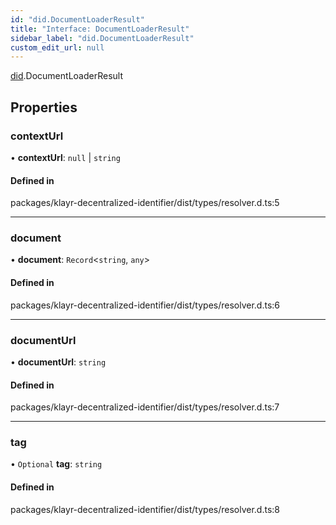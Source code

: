 ```yaml
---
id: "did.DocumentLoaderResult"
title: "Interface: DocumentLoaderResult"
sidebar_label: "did.DocumentLoaderResult"
custom_edit_url: null
---
```


[did](../namespaces/did.md).DocumentLoaderResult

## Properties

### contextUrl

• **contextUrl**: ``null`` \| `string`

#### Defined in

packages/klayr-decentralized-identifier/dist/types/resolver.d.ts:5

___

### document

• **document**: `Record`<`string`, `any`\>

#### Defined in

packages/klayr-decentralized-identifier/dist/types/resolver.d.ts:6

___

### documentUrl

• **documentUrl**: `string`

#### Defined in

packages/klayr-decentralized-identifier/dist/types/resolver.d.ts:7

___

### tag

• `Optional` **tag**: `string`

#### Defined in

packages/klayr-decentralized-identifier/dist/types/resolver.d.ts:8
